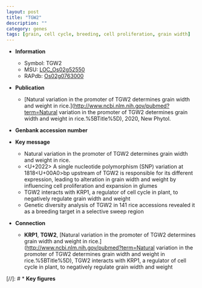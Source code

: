 ```yaml
---
layout: post
title: "TGW2"
description: ""
category: genes
tags: [grain, cell cycle, breeding, cell proliferation, grain width]
---
```


* **Information**  
    + Symbol: TGW2  
    + MSU: [LOC_Os02g52550](http://rice.plantbiology.msu.edu/cgi-bin/ORF_infopage.cgi?orf=LOC_Os02g52550)  
    + RAPdb: [Os02g0763000](http://rapdb.dna.affrc.go.jp/viewer/gbrowse_details/irgsp1?name=Os02g0763000)  

* **Publication**  
    + [Natural variation in the promoter of TGW2 determines grain width and weight in rice.](http://www.ncbi.nlm.nih.gov/pubmed?term=Natural variation in the promoter of TGW2 determines grain width and weight in rice.%5BTitle%5D), 2020, New Phytol.

* **Genbank accession number**  

* **Key message**  
    + Natural variation in the promoter of TGW2 determines grain width and weight in rice.
    + <U+2022> A single nucleotide polymorphism (SNP) variation at 1818<U+00A0>bp upstream of TGW2 is responsible for its different expression, leading to alteration in grain width and weight by influencing cell proliferation and expansion in glumes
    + TGW2 interacts with KRP1, a regulator of cell cycle in plant, to negatively regulate grain width and weight
    + Genetic diversity analysis of TGW2 in 141 rice accessions revealed it as a breeding target in a selective sweep region

* **Connection**  
    + __KRP1__, __TGW2__, [Natural variation in the promoter of TGW2 determines grain width and weight in rice.](http://www.ncbi.nlm.nih.gov/pubmed?term=Natural variation in the promoter of TGW2 determines grain width and weight in rice.%5BTitle%5D),  TGW2 interacts with KRP1, a regulator of cell cycle in plant, to negatively regulate grain width and weight

[//]: # * **Key figures**  


